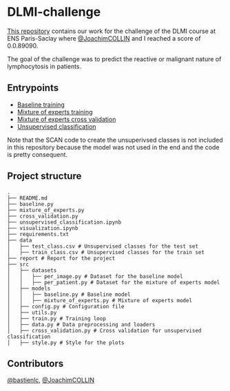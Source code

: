 # DLMI-challenge

[This repository](https://github.com/bastienlc/DLMI-challenge) contains our work for the challenge of the DLMI course at ENS Paris-Saclay where [@JoachimCOLLIN](https://github.com/JoachimCOLLIN) and I reached a score of 0.0.89090.

The goal of the challenge was to predict the reactive or malignant nature of lymphocytosis in patients.

## Entrypoints

* [Baseline training](baseline.py)
* [Mixture of experts training](mixture_of_experts.py)
* [Mixture of experts cross validation](cross_validation.py)
* [Unsupervised classification](unsupervised_classification.ipynb)

Note that the SCAN code to create the unsuperivsed classes is not included in this repository because the model was not used in the end and the code is pretty consequent.


## Project structure

```
.
├── README.md
├── baseline.py
├── mixture_of_experts.py
├── cross_validation.py
├── unsupervised_classification.ipynb
├── visualization.ipynb
├── requirements.txt
├── data
│   ├── test_class.csv # Unsupervised classes for the test set
│   ├── train_class.csv # Unsupervised classes for the train set
├── report # Report for the project
├── src
│   ├── datasets
│   │   ├── per_image.py # Dataset for the baseline model
│   │   ├── per_patient.py # Dataset for the mixture of experts model
│   ├── models
│   │   ├── baseline.py # Baseline model
│   │   ├── mixture_of_experts.py # Mixture of experts model
│   ├── config.py # Configuration file
│   ├── utils.py
│   ├── train.py # Training loop
│   ├── data.py # Data preprocessing and loaders
│   ├── cross_validation.py # Cross validation for unsupervised classification
│   ├── style.py # Style for the plots
```

## Contributors

[@bastienlc](https://github.com/bastienlc),
[@JoachimCOLLIN](https://github.com/JoachimCOLLIN)